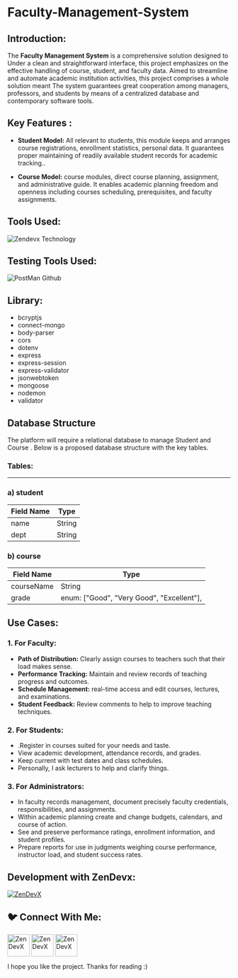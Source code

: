 # Faculty-Management-System
<h2 align="left"> Introduction:</h2>

The **Faculty Management System** is a comprehensive solution designed to Under a clean and straightforward interface, this project emphasizes on the effective handling of course, student, and faculty data. Aimed to streamline and automate academic institution activities, this project comprises a whole solution meant The system guarantees great cooperation among managers, professors, and students by means of a centralized database and contemporary software tools.

<h2 align="left">Key Features :</h2>

- **Student Model:**
    All relevant to students, this module keeps and arranges course registrations, enrollment statistics, personal data. It guarantees proper maintaining of readily available student records for academic tracking..
    
- **Course Model:**
    course modules, direct course planning, assignment, and administrative guide. It enables academic planning freedom and openness including courses scheduling, prerequisites, and faculty assignments.
    

<h2 align="left"> Tools Used:</h2>

![Zendevx Technology](https://github.com/user-attachments/assets/36c979fe-929e-44a4-8958-9c15dc466e35)

<h2 align="left"> Testing Tools Used:</h2>

![PostMan Github](https://github.com/user-attachments/assets/3381c639-715f-40b9-85d3-08384553ee12)

<h2 align="left">Library:</h2>

- bcryptjs
- connect-mongo
- body-parser
- cors
- dotenv
- express
- express-session
- express-validator
- jsonwebtoken
- mongoose
- nodemon
- validator

<h2 align="left">Database Structure</h2>

The platform will require a relational database to manage Student and Course . Below is a proposed database structure with the key tables.

<h3 align="left">Tables:</h3>

---

### a) student

| **Field Name** | **Type** |
| --- | --- |
| name | String |
| dept | String |

### b) course

| **Field Name** | **Type** |
| --- | --- |
| courseName | String |
| grade | enum: ["Good", "Very Good", "Excellent"], |

### 

<h2 align="left"> Use Cases: </h2>

### **1. For Faculty:**

- **Path of Distribution:** Clearly assign courses to teachers such that their load makes sense.
- **Performance Tracking:** Maintain and review records of teaching progress and outcomes.
- **Schedule Management:** real-time access and edit courses, lectures, and examinations.
- **Student Feedback:** Review comments to help to improve teaching techniques.

### **2. For Students:**

- .Register in courses suited for your needs and taste.
- View academic development, attendance records, and grades.
- Keep current with test dates and class schedules.
- Personally, I ask lecturers to help and clarify things.

### **3. For Administrators:**

- In faculty records management, document precisely faculty credentials, responsibilities, and assignments.
- Within academic planning create and change budgets, calendars, and course of action.
- See and preserve performance ratings, enrollment information, and student profiles.
- Prepare reports for use in judgments weighing course performance, instructor load, and student success rates.

<h2 align="left">Development with ZenDevx:</h2>

<a href="https://www.zendevx.com/" target="blank"><img align="center" src="https://github.com/user-attachments/assets/7dd7220f-e83c-4490-9ac2-beab3bcf8c35" alt="ZenDevX" height="auto" width="auto" /></a>

<h2 align="left">🐦 Connect With Me:</h2>
<a href="https://www.linkedin.com/company/zendevx/" target="blank"><img align="center" src="https://github.com/user-attachments/assets/9a6080ca-4265-43e5-8652-9454651970a9" alt="ZenDevX" height="50" width="50" /></a>
<a href="https://www.youtube.com/@zendevx" target="blank"><img align="center" src="https://github.com/user-attachments/assets/1beefdd6-fa17-49c9-bde7-e8f30f539b96" alt="ZenDevX" height="50" width="50" /></a>
<a href="https://x.com/IamZenDevX" target="blank"><img align="center" src="https://github.com/user-attachments/assets/f1eeb865-3d23-407a-9a2b-d76b4e85c6dd" alt="ZenDevX" height="50" width="50" /></a>


I hope you like the project. Thanks for reading :)
